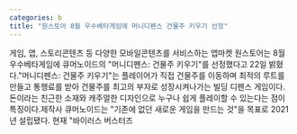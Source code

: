 ```yaml
---
categories: b
title: "원스토어 8월 우수베타게임에 머니디펜스 건물주 키우기 선정"
---
```

게임, 앱, 스토리콘텐츠 등 다양한 모바일콘텐츠를 서비스하는 앱마켓 원스토어는 8월 우수베타게임에 큐머노이드의 "머니디펜스: 건물주 키우기"를 선정했다고 22일 밝혔다."머니디펜스: 건물주 키우기"는 플레이어가 직접 건물주를 이동하며 최적의 루트를 만들고 통행료를 받아 건물주를 최고의 부자로 성장시켜나가는 빌딩 디펜스 게임이다. 돈이라는 친근한 소재와 캐주얼한 디자인으로 누구나 쉽게 플레이할 수 있는다는 점이 특징이다.제작사 큐머노이드는 "기존에 없던 새로운 게임을 만드는 것"을 목표로 2021년 설립됐다. 현재 "바이러스 버스터즈